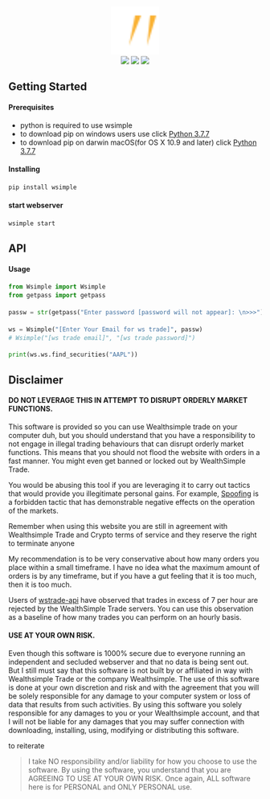 <p align="center">
  <a>
    <img src="Wsimple/static/media/favicon.svg" height="96" width="96">
    <br>
    <img src="https://forthebadge.com/images/badges/contains-technical-debt.svg">
    <img src="https://forthebadge.com/images/badges/made-with-python.svg">
    <img src="https://forthebadge.com/images/badges/uses-badges.svg">
  </a>
</p>

## Getting Started

#### Prerequisites
* python is required to use wsimple
* to download pip on windows users use click [Python 3.7.7](https://www.python.org/ftp/python/3.7.7/python-3.7.7-amd64-webinstall.exe)
* to download pip on darwin macOS(for OS X 10.9 and later) click [Python 3.7.7](https://www.python.org/ftp/python/3.7.7/python-3.7.7-macosx10.9.pkg)

#### Installing
```bash
pip install wsimple
```
#### start webserver
```bash
wsimple start
```
## API

#### Usage

```python
from Wsimple import Wsimple
from getpass import getpass

passw = str(getpass("Enter password [password will not appear]: \n>>>"))

ws = Wsimple("[Enter Your Email for ws trade]", passw)
# Wsimple("[ws trade email]", "[ws trade password]")

print(ws.ws.find_securities("AAPL"))

```

## Disclaimer
#### **DO NOT LEVERAGE THIS IN ATTEMPT TO DISRUPT ORDERLY MARKET FUNCTIONS**.
This software is provided so you can use Wealthsimple trade on your computer duh, but you should understand that you have a responsibility to not engage in illegal trading behaviours that can disrupt orderly market functions. This means that you should not flood the website with orders in a fast manner. You might even get banned or locked out by WealthSimple Trade.

You would be abusing this tool if you are leveraging it to carry out tactics that would provide you illegitimate personal gains. For example, [Spoofing](https://en.wikipedia.org/wiki/Spoofing_(finance)) is a forbidden tactic that has demonstrable negative effects on the operation of the markets.

Remember when using this website you are still in agreement with Wealthsimple Trade and Crypto terms of service and they reserve the right to terminate anyone

My recommendation is to be very conservative about how many orders you place within a small timeframe. I have no idea what
the maximum amount of orders is by any timeframe, but if you have a gut feeling that it is too much, then it is too much.

Users of [wstrade-api](https://github.com/ahmedsakr/wstrade-api) have observed that trades in excess of 7 per hour are rejected by the WealthSimple Trade servers. You can use this observation as a baseline of how many trades you can perform on an hourly basis.

#### **USE AT YOUR OWN RISK**.
Even though this software is 1000% secure due to everyone running an independent and secluded webserver and that no data is being sent out. But I still must say that this software is not built by or affiliated in way with Wealthsimple Trade or the company Wealthsimple. The use of this software is done at your own discretion and risk and with the agreement that you will be solely responsible for any damage to your computer system or loss of data that results from such activities. By using this software you solely responsible for any damages to you or your Wealthsimple account, and that I will not be liable for any damages that you may suffer connection with downloading, installing, using, modifying or distributing this software.

to reiterate
>I take NO responsibility and/or liability for how you choose to use the software. By using the software, you understand that you are AGREEING TO USE AT YOUR OWN RISK. Once again, ALL software here is for PERSONAL and ONLY PERSONAL use.
